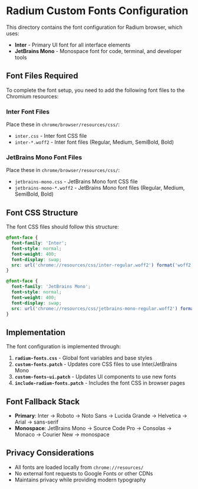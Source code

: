 # Radium Custom Fonts Configuration

This directory contains the font configuration for Radium browser, which uses:

- **Inter** - Primary UI font for all interface elements
- **JetBrains Mono** - Monospace font for code, terminal, and developer tools

## Font Files Required

To complete the font setup, you need to add the following font files to the Chromium resources:

### Inter Font Files
Place these in `chrome/browser/resources/css/`:
- `inter.css` - Inter font CSS file
- `inter-*.woff2` - Inter font files (Regular, Medium, SemiBold, Bold)

### JetBrains Mono Font Files  
Place these in `chrome/browser/resources/css/`:
- `jetbrains-mono.css` - JetBrains Mono font CSS file
- `jetbrains-mono-*.woff2` - JetBrains Mono font files (Regular, Medium, SemiBold, Bold)

## Font CSS Structure

The font CSS files should follow this structure:

```css
@font-face {
  font-family: 'Inter';
  font-style: normal;
  font-weight: 400;
  font-display: swap;
  src: url('chrome://resources/css/inter-regular.woff2') format('woff2');
}

@font-face {
  font-family: 'JetBrains Mono';
  font-style: normal;
  font-weight: 400;
  font-display: swap;
  src: url('chrome://resources/css/jetbrains-mono-regular.woff2') format('woff2');
}
```

## Implementation

The font configuration is implemented through:

1. **`radium-fonts.css`** - Global font variables and base styles
2. **`custom-fonts.patch`** - Updates core CSS files to use Inter/JetBrains Mono
3. **`custom-fonts-ui.patch`** - Updates UI components to use new fonts
4. **`include-radium-fonts.patch`** - Includes the font CSS in browser pages

## Font Fallback Stack

- **Primary**: Inter → Roboto → Noto Sans → Lucida Grande → Helvetica → Arial → sans-serif
- **Monospace**: JetBrains Mono → Source Code Pro → Consolas → Monaco → Courier New → monospace

## Privacy Considerations

- All fonts are loaded locally from `chrome://resources/`
- No external font requests to Google Fonts or other CDNs
- Maintains privacy while providing modern typography
